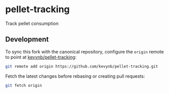 # pellet-tracking
Track pellet consumption

## Development

To sync this fork with the canonical repository, configure the `origin` remote to
point at [kevynb/pellet-tracking](https://github.com/kevynb/pellet-tracking):

```bash
git remote add origin https://github.com/kevynb/pellet-tracking.git
```

Fetch the latest changes before rebasing or creating pull requests:

```bash
git fetch origin
```
